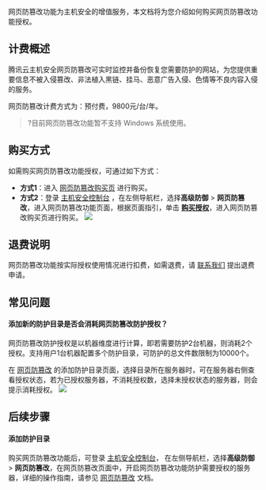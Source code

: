 网页防篡改功能为主机安全的增值服务，本文档将为您介绍如何购买网页防篡改功能授权。

## 计费概述
腾讯云主机安全网页防篡改可实时监控并备份恢复您需要防护的网站，为您提供重要信息不被入侵篡改、非法植入黑链、挂马、恶意广告入侵、色情等不良内容入侵的服务。

网页防篡改计费方式为：预付费，9800元/台/年。
>?目前网页防篡改功能暂不支持 Windows 系统使用。
>

## 购买方式
如需购买网页防篡改功能授权，可通过如下方式：
- **方式1**：进入 [网页防篡改购买页](https://buy.cloud.tencent.com/yunjing?mode=webdefend)  进行购买。
- **方式2**：登录 [主机安全控制台](https://console.cloud.tencent.com/cwp) ，在左侧导航栏，选择**高级防御** > **网页防篡改**，进入网页防篡改功能页面，根据页面指引，单击 **[购买授权](https://buy.cloud.tencent.com/yunjing?mode=webdefend)**，进入网页防篡改购买页进行购买。
![](https://main.qcloudimg.com/raw/28f79243ccb9afa5c5340062477237c8.png)


## 退费说明
网页防篡改功能按实际授权使用情况进行扣费，如需退费，请 [联系我们](https://cloud.tencent.com/act/event/connect-service) 提出退费申请。


## 常见问题
#### 添加新的防护目录是否会消耗网页防篡改防护授权？
网页防篡改防护授权是以机器维度进行计算，即若需要防护2台机器，则消耗2个授权。支持用户1台机器配置多个防护目录，可防护的总文件数限制为10000个。

在 [网页防篡改](https://console.cloud.tencent.com/cwp/defend/webpage) 的添加防护目录页面，选择目录所在服务器时，可在服务器右侧查看授权状态，若为已授权服务器，不消耗授权数，选择未授权状态的服务器，则会提示消耗授权。
![](https://main.qcloudimg.com/raw/643b406c1ba1e64ddec0ec073c144871.png)


## 后续步骤
#### 添加防护目录
购买网页防篡改功能后，可登录 [主机安全控制台](https://console.cloud.tencent.com/cwp)， 在左侧导航栏，选择**高级防御** > **网页防篡改**，在网页防篡改页面中，开启网页防篡改功能防护需要授权的服务器，详细的操作指南，请参见 [网页防篡改](https://cloud.tencent.com/document/product/296/50964) 文档。
